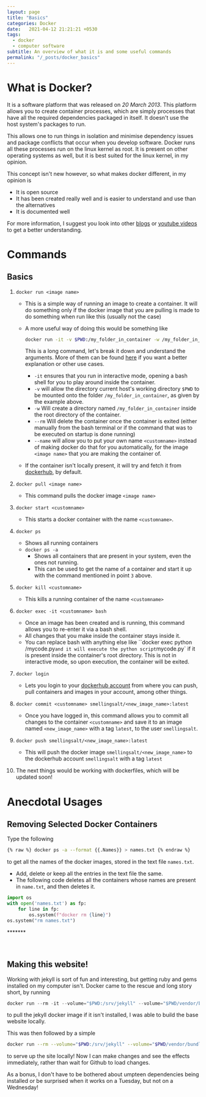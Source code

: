 ```yaml
---
layout: page
title: "Basics"
categories: Docker
date:   2021-04-12 21:21:21 +0530
tags:
  - docker
  - computer software
subtitle: An overview of what it is and some useful commands
permalink: "/_posts/docker_basics"
---
```

# What is Docker?

It is a software platform that was released on *20 March 2013*. This platform allows you to create container processes, which are simply processes that have all the required dependencies packaged in itself. It doesn't use the host system's packages to run.

This allows one to run things in isolation and minimise dependency issues and package conflicts that occur when you develop software. Docker runs all these processes run on the linux kernel as root. It is present on other operating systems as well, but it is best suited for the linux kernel, in my opinion.

This concept isn't new however, so what makes docker different, in my opinion is

* It is open source
* It has been created really well and is easier to understand and use than the alternatives
* It is documented well

For more information, I suggest you look into other [blogs](https://devopscube.com/what-is-docker/) or [youtube videos](https://www.youtube.com/watch?v=fqMOX6JJhGo) to get a better understanding.

# Commands

## Basics

1. `docker run <image name>`

   * This is a simple way of running an image to create a container. It will do something only if the docker image that you are pulling is made to do something when run like this (usually not the case)

   * A more useful way of doing this would be something like 

     ```bash
     docker run -it -v $PWD:/my_folder_in_container -w /my_folder_in_container --rm --name <customname> <image name>
     ```

     This is a long command, let's break it down and understand the arguments. More of them can be found [here](https://docs.docker.com/engine/reference/run/) if you want a better explanation or other use cases.

     * `-it` ensures that you run in interactive mode, opening a bash shell for you to play around inside the container.
     * `-v` will allow the directory current host's working directory `$PWD`  to be mounted onto the folder `/my_folder_in_container`, as given by the example above.
     * `-w` Will create a directory named `/my_folder_in_container` inside the root directory of the container.
     * `--rm` Will delete the container once the container is exited (either manually from the bash terminal or if the command that was to be executed on startup is done running)
     * `--name` will allow you to put your own name `<customname>` instead of making docker do that for you automatically, for the image `<image name>` that you are making the container of.

   * If the container isn't locally present, it will try and fetch it from [dockerhub](https://hub.docker.com/), by default.

2. `docker pull <image name>`

   * This command pulls the docker image `<image name>`

3. `docker start <customname>`

   * This starts a docker container with the name `<customname>`.

4. `docker ps`

   * Shows all running containers
   * `docker ps -a`
     * Shows all containers that are present in your system, even the ones not running.
     * This can be used to get the name of a container and start it up with the command mentioned in point `3` above.

5. `docker kill <customname>`

   * This kills a running container of the name `<customname>`

6. `docker exec -it <customname> bash`

   * Once an image has been created and is running, this command allows you to re-enter it via a bash shell.
   * All changes that you make inside the container stays inside it.
   * You can replace bash with anything else like ``docker exec <customname> python /mycode.py` and it will execute the python script `mycode.py` if it is present inside the container's root directory. This is not in interactive mode, so upon execution, the container will be exited.

7. `docker login`

   * Lets you login to your [dockerhub account](https://hub.docker.com/) from where you can push, pull containers and images in your account, among other things.

8. `docker commit <customname> smellingsalt/<new_image_name>:latest`

   * Once you have logged in, this command allows you to commit all changes to the container `<customname>` and save it to an image named `<new_image_name>` with a tag `latest`, to the user `smellingsalt`.

9. `docker push smellingsalt/<new_image_name>:latest`

   * This will push the docker image `smellingsalt/<new_image_name>` to the dockerhub account `smellingsalt` with a tag `latest`

10. The next things would be working with dockerfiles, which will be updated soon!



# Anecdotal Usages
## Removing Selected Docker Containers

Type the following

```bash
{% raw %} docker ps -a --format {{.Names}} > names.txt {% endraw %}
```

to get all the names of the docker images, stored in the text file `names.txt`.
* Add, delete or keep all the entries in the text file the same.
* The following code deletes all the containers whose names are present in `name.txt`, and then deletes it.

```python
import os
with open('names.txt') as fp:
    for line in fp:
        os.system(f"docker rm {line}")
os.system("rm names.txt")
```

<div class="about">
<div class="about__devider">*******</div>
<br>  <br>
</div>

## Making this website!

Working with jekyll is sort of fun and interesting, but getting ruby and gems installed on my computer isn't. Docker came to the rescue and long story short, by running

```python
docker run --rm -it --volume="$PWD:/srv/jekyll" --volume="$PWD/vendor/bundle:/usr/local/bundle" --env JEKYLL_ENV=production jekyll/jekyll:3.8 jekyll build
```

to pull the jekyll docker image if it isn't installed, I was able to build the base website locally.

This was then followed by a simple

```bash
docker run --rm --volume="$PWD:/srv/jekyll" --volume="$PWD/vendor/bundle:/usr/local/bundle" --env JEKYLL_ENV=development -p 4000:4000 jekyll/jekyll:3.8 jekyll serve
```

to serve up the site locally! Now I can make changes and see the effects immediately, rather than wait for Github to load changes.

As a bonus, I don't have to be bothered about umpteen dependencies being installed or be surprised when it works on a Tuesday, but not on a Wednesday!



<script type="text/javascript" async
  src="https://cdn.mathjax.org/mathjax/latest/MathJax.js?config=TeX-MML-AM_CHTML">
</script>
